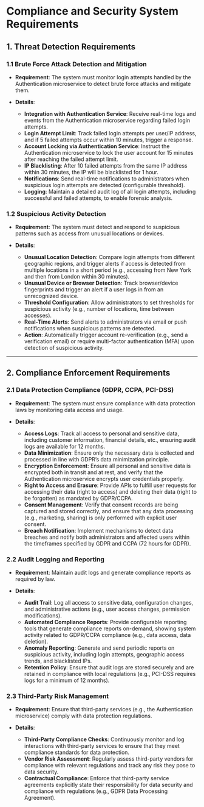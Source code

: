 # Compliance and Security System Requirements

## 1. Threat Detection Requirements

### 1.1 Brute Force Attack Detection and Mitigation

- **Requirement**: The system must monitor login attempts handled by the Authentication microservice to detect brute force attacks and mitigate them.
  
- **Details**:
  - **Integration with Authentication Service**: Receive real-time logs and events from the Authentication microservice regarding failed login attempts.
  - **Login Attempt Limit**: Track failed login attempts per user/IP address, and if 5 failed attempts occur within 10 minutes, trigger a response.
  - **Account Locking via Authentication Service**: Instruct the Authentication microservice to lock the user account for 15 minutes after reaching the failed attempt limit.
  - **IP Blacklisting**: After 10 failed attempts from the same IP address within 30 minutes, the IP will be blacklisted for 1 hour.
  - **Notifications**: Send real-time notifications to administrators when suspicious login attempts are detected (configurable threshold).
  - **Logging**: Maintain a detailed audit log of all login attempts, including successful and failed attempts, to enable forensic analysis.

### 1.2 Suspicious Activity Detection

- **Requirement**: The system must detect and respond to suspicious patterns such as access from unusual locations or devices.
  
- **Details**:
  - **Unusual Location Detection**: Compare login attempts from different geographic regions, and trigger alerts if access is detected from multiple locations in a short period (e.g., accessing from New York and then from London within 30 minutes).
  - **Unusual Device or Browser Detection**: Track browser/device fingerprints and trigger an alert if a user logs in from an unrecognized device.
  - **Threshold Configuration**: Allow administrators to set thresholds for suspicious activity (e.g., number of locations, time between accesses).
  - **Real-Time Alerts**: Send alerts to administrators via email or push notifications when suspicious patterns are detected.
  - **Action**: Automatically trigger account re-verification (e.g., send a verification email) or require multi-factor authentication (MFA) upon detection of suspicious activity.

---

## 2. Compliance Enforcement Requirements

### 2.1 Data Protection Compliance (GDPR, CCPA, PCI-DSS)

- **Requirement**: The system must ensure compliance with data protection laws by monitoring data access and usage.
  
- **Details**:
  - **Access Logs**: Track all access to personal and sensitive data, including customer information, financial details, etc., ensuring audit logs are available for 12 months.
  - **Data Minimization**: Ensure only the necessary data is collected and processed in line with GDPR’s data minimization principle.
  - **Encryption Enforcement**: Ensure all personal and sensitive data is encrypted both in transit and at rest, and verify that the Authentication microservice encrypts user credentials properly.
  - **Right to Access and Erasure**: Provide APIs to fulfill user requests for accessing their data (right to access) and deleting their data (right to be forgotten) as mandated by GDPR/CCPA.
  - **Consent Management**: Verify that consent records are being captured and stored correctly, and ensure that any data processing (e.g., marketing, sharing) is only performed with explicit user consent.
  - **Breach Notification**: Implement mechanisms to detect data breaches and notify both administrators and affected users within the timeframes specified by GDPR and CCPA (72 hours for GDPR).

### 2.2 Audit Logging and Reporting

- **Requirement**: Maintain audit logs and generate compliance reports as required by law.
  
- **Details**:
  - **Audit Trail**: Log all access to sensitive data, configuration changes, and administrative actions (e.g., user access changes, permission modifications).
  - **Automated Compliance Reports**: Provide configurable reporting tools that generate compliance reports on-demand, showing system activity related to GDPR/CCPA compliance (e.g., data access, data deletion).
  - **Anomaly Reporting**: Generate and send periodic reports on suspicious activity, including login attempts, geographic access trends, and blacklisted IPs.
  - **Retention Policy**: Ensure that audit logs are stored securely and are retained in compliance with local regulations (e.g., PCI-DSS requires logs for a minimum of 12 months).

### 2.3 Third-Party Risk Management

- **Requirement**: Ensure that third-party services (e.g., the Authentication microservice) comply with data protection regulations.
  
- **Details**:
  - **Third-Party Compliance Checks**: Continuously monitor and log interactions with third-party services to ensure that they meet compliance standards for data protection.
  - **Vendor Risk Assessment**: Regularly assess third-party vendors for compliance with relevant regulations and track any risk they pose to data security.
  - **Contractual Compliance**: Enforce that third-party service agreements explicitly state their responsibility for data security and compliance with regulations (e.g., GDPR Data Processing Agreement).
